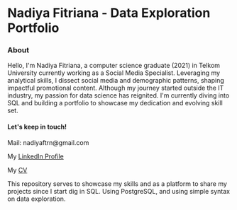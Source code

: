 <h1><b>Nadiya Fitriana - Data Exploration Portfolio</b></h1>

<h3>About</h3>
<p>Hello, I'm Nadiya Fitriana, a computer science graduate (2021) in Telkom University currently working as a Social Media Specialist. Leveraging my analytical skills, I dissect social media and demographic patterns, shaping impactful promotional content. Although my journey started outside the IT industry, my passion for data science has reignited. I'm currently diving into SQL and building a portfolio to showcase my dedication and evolving skill set.</p>

<h4>Let's keep in touch!</h4>
<p>Mail: nadiyaftrn@gmail.com</p>
<p>My <a href="https://www.linkedin.com/in/nadiya-fitriana/">LinkedIn Profile</a></p>
<p>My <a href="https://github.com/fnadiya/data_porfolio/blob/main/CV%202024%20-%20%20Nadiya%20Fitriana.pdf">CV</a></p>
<!--<p>My <a href="https://nadiyaf.journoportfolio.com/">Social Media Portfolio</a></p>-->

<p>This repository serves to showcase my skills and as a platform to share my projects since I start dig in SQL. Using PostgreSQL, and using simple syntax on data exploration.</p>
